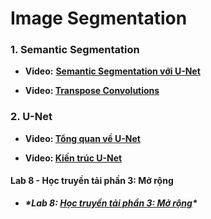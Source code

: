 # Image Segmentation

### 1. Semantic Segmentation

- **Video:** **[Semantic Segmentation với U-Net](https://www.coursera.org/learn/convolutional-neural-networks/lecture/rEYzz/semantic-segmentation-with-u-net)**

- **Video: [Transpose Convolutions](https://www.coursera.org/learn/convolutional-neural-networks/lecture/kyoqR/transpose-convolutions)**

### 2. U-Net

- **Video: [Tổng quan về U-Net](https://www.coursera.org/learn/convolutional-neural-networks/lecture/Vw8sl/u-net-architecture-intuition)**

- **Video: [Kiến trúc U-Net](https://www.coursera.org/learn/convolutional-neural-networks/lecture/GIIWY/u-net-architecture)**

#### Lab 8 - Học truyền tải phần 3: Mở rộng

- ***\*Lab 8: [Học truyền tải phần 3: Mở rộng](https://github.com/mrdbourke/tensorflow-deep-learning/blob/main/06_transfer_learning_in_tensorflow_part_3_scaling_up.ipynb)\****